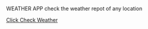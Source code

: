 WEATHER APP
check the weather repot of any location 

<a href="https://aarthinagaraj.github.io/PRODIGY_WD_05/">Click Check Weather</a>
